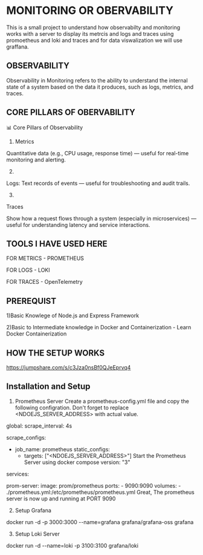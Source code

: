 
# MONITORING OR OBERVABILITY

This is a small project to understand how observabilty and monitoring works with a server to display its metrcis and logs and traces using promoetheus and loki and traces and for data viswalization we will use graffana.




## OBSERVABILITY

Observability in Monitoring refers to the ability to understand the internal state of a system based on the data it produces, such as logs, metrics, and traces. 
## CORE PILLARS OF OBERVABILITY

📊 Core Pillars of Observability

1) Metrics

Quantitative data (e.g., CPU usage, response time) — useful for real-time monitoring and alerting.

2)
Logs:
Text records of events — useful for troubleshooting and audit trails.

3)
Traces

Show how a request flows through a system (especially in microservices) — useful for understanding latency and service interactions.
## TOOLS I HAVE USED HERE

FOR METRICS - PROMETHEUS

FOR LOGS  - LOKI


FOR TRACES - OpenTelemetry
## PREREQUIST

1)Basic Knowlege of Node.js and Express Framework

2)Basic to Intermediate knowledge in Docker and Containerization -  Learn Docker Containerization
## HOW THE SETUP WORKS

https://jumpshare.com/s/c3Jza0nsBf0QJeEprvq4
## Installation and Setup

1. Prometheus Server
Create a prometheus-config.yml file and copy the following configration. Don't forget to replace <NDOEJS_SERVER_ADDRESS> with actual value.

global:
  scrape_interval: 4s

scrape_configs:
  - job_name: prometheus
    static_configs:
      - targets: ["<NDOEJS_SERVER_ADDRESS>"]
Start the Prometheus Server using docker compose
version: "3"

 services:

  prom-server:
    image: prom/prometheus
    ports:
      - 9090:9090
    volumes:
      - ./prometheus.yml:/etc/prometheus/prometheus.yml
     Great, The prometheus server is now up and running at PORT 9090

2. Setup Grafana

docker run -d -p 3000:3000 --name=grafana grafana/grafana-oss
grafana

3. Setup Loki Server

docker run -d --name=loki -p 3100:3100 grafana/loki


